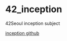 # 42_inception
42Seoul inception subject

[inception github](https://github.com/cjho0316/42_Archive/tree/main/inception/srcs/requirements)